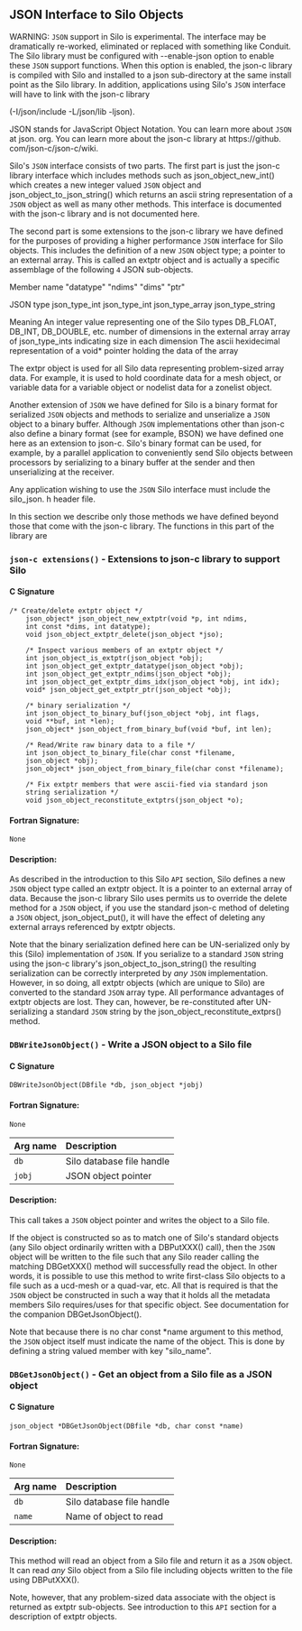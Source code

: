 ## JSON Interface to Silo Objects

WARNING: `JSON` support in Silo is experimental.
The interface may be dramatically re-worked, eliminated or replaced with something like Conduit.
The Silo library must be configured with --enable-json option to enable these `JSON` support functions.
When this option is enabled, the json-c library is compiled with Silo and installed to a json sub-directory at the same install point as the Silo library.
In addition, applications using Silo's `JSON` interface will have to link with the json-c library

(-I<silo-install>/json/include -L<silo-install>/json/lib -ljson).

JSON stands for JavaScript Object Notation.
You can learn more about `JSON` at json.
org.
You can learn more about the json-c library at https://github.
com/json-c/json-c/wiki.

Silo's `JSON` interface consists of two parts.
The first part is just the json-c library interface which includes methods such as json_object_new_int() which creates a new integer valued `JSON` object and json_object_to_json_string() which returns an ascii string representation of a `JSON` object as well as many other methods.
This interface is documented with the json-c library and is not documented here.

The second part is some extensions to the json-c library we have defined for the purposes of providing a higher performance `JSON` interface for Silo objects.
This includes the definition of a new `JSON` object type; a pointer to an external array.
This is called an extptr object and is actually a specific assemblage of the following `4` JSON sub-objects.

Member name	"datatype"	"ndims"	"dims"	"ptr"

JSON type	json_type_int	json_type_int	json_type_array	json_type_string

Meaning	An integer value representing one of the Silo types DB_FLOAT, DB_INT, DB_DOUBLE, etc.
number of dimensions in the external array	array of json_type_ints indicating size in each dimension	The ascii hexidecimal representation of a void* pointer holding the data of the array



The extpr object is used for all Silo data representing problem-sized array data.
For example, it is used to hold coordinate data for a mesh object, or variable data for a variable object or nodelist data for a zonelist object.

Another extension of `JSON` we have defined for Silo is a binary format for serialized `JSON` objects and methods to serialize and unserialize a `JSON` object to a binary buffer.
Although `JSON` implementations other than json-c also define a binary format (see for example, BSON) we have defined one here as an extension to json-c.
Silo's binary format can be used, for example, by a parallel application to conveniently send Silo objects between processors by serializing to a binary buffer at the sender and then unserializing at the receiver.

Any application wishing to use the `JSON` Silo interface must include the silo_json.
h header file.


In this section we describe only those methods we have defined beyond those that come with the json-c library.
The functions in this part of the library are

### `json-c extensions()` - Extensions to json-c library to support Silo

#### C Signature
```
/* Create/delete extptr object */
    json_object* json_object_new_extptr(void *p, int ndims,
    int const *dims, int datatype);
    void json_object_extptr_delete(json_object *jso);
    
    /* Inspect various members of an extptr object */
    int json_object_is_extptr(json_object *obj);
    int json_object_get_extptr_datatype(json_object *obj);
    int json_object_get_extptr_ndims(json_object *obj);
    int json_object_get_extptr_dims_idx(json_object *obj, int idx);
    void* json_object_get_extptr_ptr(json_object *obj);
    
    /* binary serialization */
    int json_object_to_binary_buf(json_object *obj, int flags,
    void **buf, int *len);
    json_object* json_object_from_binary_buf(void *buf, int len);
    
    /* Read/Write raw binary data to a file */
    int json_object_to_binary_file(char const *filename,
    json_object *obj);
    json_object* json_object_from_binary_file(char const *filename);
    
    /* Fix extptr members that were ascii-fied via standard json
    string serialization */
    void json_object_reconstitute_extptrs(json_object *o);
```
#### Fortran Signature:
```
None
```

#### Description:

As described in the introduction to this Silo `API` section, Silo defines a new `JSON` object type called an extptr object.
It is a pointer to an external array of data.
Because the json-c library Silo uses permits us to override the delete method for a `JSON` object, if you use the standard json-c method of deleting a `JSON` object, json_object_put(), it will have the effect of deleting any external arrays referenced by extptr objects.

Note that the binary serialization defined here can be UN-serialized only by this (Silo) implementation of `JSON`.
If you serialize to a standard `JSON` string using the json-c library's json_object_to_json_string() the resulting serialization can be correctly interpreted by *any* `JSON` implementation.
However, in so doing, all extptr objects (which are unique to Silo) are converted to the standard `JSON` array type.
All performance advantages of extptr objects are lost.
They can, however, be re-constituted after UN-serializing a standard `JSON` string by the  json_object_reconstitute_extprs() method.


### `DBWriteJsonObject()` - Write a JSON object to a Silo file

#### C Signature
```
DBWriteJsonObject(DBfile *db, json_object *jobj)
```
#### Fortran Signature:
```
None
```

Arg name | Description
:--|:---
`db` | Silo database file handle
`jobj` | JSON object pointer

#### Description:

This call takes a `JSON` object pointer and writes the object to a Silo file.

If the object is constructed so as to match one of Silo's standard objects (any Silo object ordinarily written with a DBPutXXX() call), then the `JSON` object will be written to the file such that any Silo reader calling the matching DBGetXXX() method will successfully read the object.
In other words, it is possible to use this method to write first-class Silo objects to a file such as a ucd-mesh or a quad-var, etc.
All that is required is that the `JSON` object be constructed in such a way that it holds all the metadata members Silo requires/uses for that specific object.
See documentation for the companion DBGetJsonObject().

Note that because there is no char const *name argument to this method, the `JSON` object itself must indicate the name of the object.
This is done by defining a string valued member with key "silo_name".




### `DBGetJsonObject()` - Get an object from a Silo file as a JSON object

#### C Signature
```
json_object *DBGetJsonObject(DBfile *db, char const *name)
```
#### Fortran Signature:
```
None
```

Arg name | Description
:--|:---
`db` | Silo database file handle
`name` | Name of object to read

#### Description:

This method will read an object from a Silo file and return it as a `JSON` object.
It can read *any* Silo object from a Silo file including objects written to the file using DBPutXXX().

Note, however, that any problem-sized data associate with the object is returned as extptr sub-objects.
See introduction to this `API` section for a description of extptr objects.


